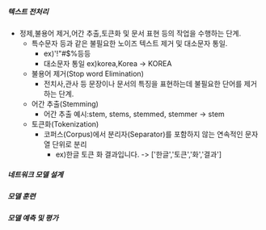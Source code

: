 ##### 텍스트 전처리 
- 정제,불용어 제거,어간 추출,토큰화 및 문서 표현 등의 작업을 수행하는 단계.
	- 특수문자 등과 같은 불필요한 노이즈 텍스트 제거 및 대소문자 통일.
		- ex)'!"#$%등등
		- 대소문자 통일 ex)korea,Korea -> KOREA
	- 불용어 제거(Stop word Elimination)
		- 전치사,관사 등 문장이나 문서의 특징을 표현하는데 불필요한 단어를 제거하는 단계.
	- 어간 추출(Stemming)
		- 어간 추출 예시:stem, stems, stemmed, stemmer -> stem
	- 토큰화(Tokenization)
		- 코퍼스(Corpus)에서 분리자(Separator)를 포함하지 않는 연속적인 문자열 단위로 분리
			- ex)한글 토큰 화 결과입니다. -> \['한글','토큰','화','결과']
##### 네트워크 모델 설계

##### 모델 훈련

##### 모델 예측 및 평가